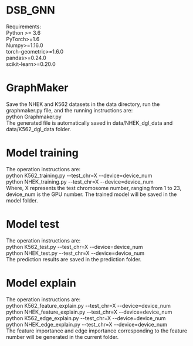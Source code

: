 # DSB_GNN
Requirements:  
  Python >= 3.6  
  PyTorch>=1.6  
  Numpy>=1.16.0  
  torch-geometric>=1.6.0  
  pandas>=0.24.0  
  scikit-learn>=0.20.0  

# GraphMaker
Save the NHEK and K562 datasets in the data directory, run the graphmaker.py file, and the running instructions are:  
  python Graphmaker.py  
The generated file is automatically saved in data/NHEK_dgl_data and data/K562_dgl_data folder.

# Model training
The operation instructions are:  
  python K562_training.py --test_chr=X --device=device_num  
  python NHEK_training.py --test_chr=X --device=device_num  
Where, X represents the test chromosome number, ranging from 1 to 23, device_num is the GPU number. The trained model will be saved in the model folder.

# Model test
The operation instructions are:  
  python K562_test.py --test_chr=X --device=device_num  
  python NHEK_test.py --test_chr=X --device=device_num  
The prediction results are saved in the prediction folder.

# Model explain
The operation instructions are:  
  python K562_feature_explain.py --test_chr=X --device=device_num  
  python NHEK_feature_explain.py --test_chr=X --device=device_num  
  python K562_edge_explain.py --test_chr=X --device=device_num  
  python NHEK_edge_explain.py --test_chr=X --device=device_num  
The feature importance and edge importance corresponding to the feature number will be generated in the current folder.
